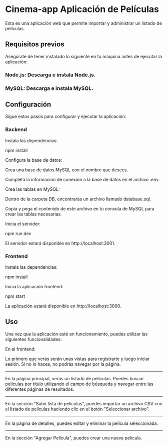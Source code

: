 # Cinema-app Aplicación de Películas
Esta es una aplicación web que permite importar y administrar un listado de películas.

## Requisitos previos
Asegúrate de tener instalado lo siguiente en tu máquina antes de ejecutar la aplicación:

### Node.js: Descarga e instala Node.js.

### MySQL: Descarga e instala MySQL.

## Configuración
Sigue estos pasos para configurar y ejecutar la aplicación:

### Backend

Instala las dependencias:

npm install


Configura la base de datos:

Crea una base de datos MySQL con el nombre que desees.


Completa la información de conexión a la base de datos en el archivo .env.


Crea las tablas en MySQL:

Dentro de la carpeta DB, encontrarás un archivo llamado database.sql.

Copia y pega el contenido de este archivo en tu consola de MySQL para crear las tablas necesarias.


Inicia el servidor:

npm run dev


El servidor estará disponible en http://localhost:3001.

### Frontend

Instala las dependencias:

npm install


Inicia la aplicación frontend:

npm start


La aplicación estará disponible en http://localhost:3000.

## Uso
Una vez que la aplicación esté en funcionamiento, puedes utilizar las siguientes funcionalidades:

En el frontend:


Lo primero que verás serán unas vistas para registrarte y luego iniciar sesión. Si no lo haces, no podrás navegar por la página.

---


En la página principal, verás un listado de películas. Puedes buscar películas por título utilizando el campo de búsqueda y navegar entre las diferentes páginas de resultados.

---


En la sección "Subir lista de películas", puedes importar un archivo CSV con el listado de películas haciendo clic en el botón "Seleccionar archivo".

---


En la página de detalles, puedes editar y eliminar la película seleccionada.

---


En la sección "Agregar Película", puedes crear una nueva película.



